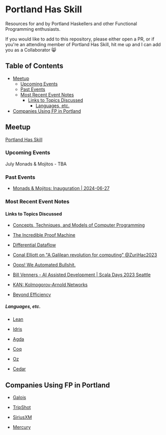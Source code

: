 # Portland Has Skill

Resources for and by Portland Haskellers and other Functional Programming 
enthusiasts.

If you would like to add to this repository, please either open a PR, or if 
you're an attending member of Portland Has Skill, hit me up and I can add you
as a Collaborator 😸

## Table of Contents

- [Meetup](#meetup)
  - [Upcoming Events](#upcoming-events)
  - [Past Events](#past-events)
  - [Most Recent Event Notes](#most-recent-event-notes)
    - [Links to Topics Discussed](#links-to-topics-discussed)
      - [Languages, etc.](#languages-etc)
- [Companies Using FP in Portland](#companies-using-fp-in-portland)

## Meetup

[Portland Has Skill](https://www.meetup.com/portland-has-skill/)

### Upcoming Events

July Monads & Mojitos - TBA

### Past Events

- [Monads & Mojitos: Inauguration | 2024-06-27](events/MM-2024-06-27.md)

### Most Recent Event Notes

#### Links to Topics Discussed

- [Concepts, Techniques, and Models of Computer Programming](https://en.wikipedia.org/wiki/Concepts,_Techniques,_and_Models_of_Computer_Programming)

- [The Incredible Proof Machine](https://incredible.pm/)

- [Differential Dataflow](https://timelydataflow.github.io/differential-dataflow/)

- [Conal Elliott on "A Galilean revolution for computing" @ZuriHac2023](https://www.youtube.com/watch?v=k6rY5Mvx84E)

- [Oops! We Automated Bullshit.](https://www.cst.cam.ac.uk/blog/afb21/oops-we-automated-bullshit)

- [Bill Venners - AI Assisted Development | Scala Days 2023 Seattle](https://youtube.com/watch?v=2LENCCtP8Mo)

- [KAN: Kolmogorov-Arnold Networks](https://arxiv.org/abs/2404.19756)

- [Beyond Efficiency](https://www.cs.unm.edu/~ackley/be-201301131528.pdf)

##### Languages, etc.

- [Lean](https://en.wikipedia.org/wiki/Lean_(proof_assistant))

- [Idris](https://en.wikipedia.org/wiki/Idris_(programming_language))

- [Agda](https://en.wikipedia.org/wiki/Agda_(proof_assistant))

- [Coq](https://en.wikipedia.org/wiki/Coq_(software))

- [Oz](https://en.wikipedia.org/wiki/Oz_(programming_language))

- [Cedar](https://arxiv.org/abs/2403.04651)

## Companies Using FP in Portland

- [Galois](https://galois.com/)

- [TripShot](https://www.tripshot.com/)

- [SiriusXM](https://siriusxm.com/)

- [Mercury](https://mercury.com/)
